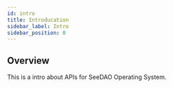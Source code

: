 ```yaml
---
id: intro
title: Introducation
sidebar_label: Intro
sidebar_position: 0
---
```


## Overview

This is a intro about APIs for SeeDAO Operating System.
